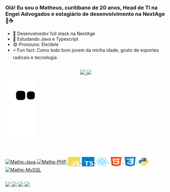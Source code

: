 ### Olá!  Eu sou o Matheus, curitibano de 20 anos, Head de TI na Engel Advogados e estagiário de desenvolvimento na NextAge🚀☕

- 🔭 Desenvolvedor full stack na NextAge
- 🌱 Estudando Java e Typescript 
- 😄 Pronouns: Ele/dele
- ⚡ Fun fact: Como todo bom jovem da minha idade, gosto de esportes radicais e tecnologia. 

 ##

<div align="center">
  <a href="https://github.com/MatheusHenriqueMendes">
  <img height="180em" src="https://github-readme-stats.vercel.app/api?username=MatheusHenriqueMendes&show_icons=true&theme=dark&include_all_commits=true&count_private=true"/>
  <img height="180em" src="https://github-readme-stats.vercel.app/api/top-langs/?username=MatheusHenriqueMendes&layout=compact&langs_count=7&theme=dark"/>
</div>

![Snake animation](https://github.com/MatheusHenriqueMendes/MatheusHenriqueMendes/blob/output/github-contribution-grid-snake.svg)

 ##

<div style="display: inline_block"><br>

  <img align="center" alt="Mathe-Java" height="30" width="40" src="https://cdn.jsdelivr.net/gh/devicons/devicon/icons/java/java-original.svg">
  <img align="center" alt="Mathe-PHP" height="30" width="40" src="https://cdn.jsdelivr.net/gh/devicons/devicon/icons/php/php-original.svg">
  <img align="center" alt="Mathe-Js" height="30" width="40" src="https://raw.githubusercontent.com/devicons/devicon/master/icons/javascript/javascript-plain.svg">
  <img align="center" alt="Mathe-Ts" height="30" width="40" src="https://raw.githubusercontent.com/devicons/devicon/master/icons/typescript/typescript-plain.svg">
  <img align="center" alt="Mathe-React" height="30" width="40" src="https://raw.githubusercontent.com/devicons/devicon/master/icons/react/react-original.svg">
  <img align="center" alt="Mathe-HTML" height="30" width="40" src="https://raw.githubusercontent.com/devicons/devicon/master/icons/html5/html5-original.svg">
  <img align="center" alt="Mathe-CSS" height="30" width="40" src="https://raw.githubusercontent.com/devicons/devicon/master/icons/css3/css3-original.svg">
  <img align="center" alt="Mathe-Python" height="30" width="40" src="https://raw.githubusercontent.com/devicons/devicon/master/icons/python/python-original.svg">
  <img align="center" alt="Mathe-MySQL" height="30" width="40" src="https://cdn.jsdelivr.net/gh/devicons/devicon/icons/mysql/mysql-original.svg">
</div>

 ##
 
<div> 
  <a href="https://www.instagram.com/m4th3u5_h/" target="_blank"><img src="https://img.shields.io/badge/-Instagram-%23E4405F?style=for-the-badge&logo=instagram&logoColor=white" target="_blank"></a>
  <a href = "mailto:matheushmendes@outlook.com.br"><img src="https://img.shields.io/badge/Microsoft_Outlook-0078D4?style=for-the-badge&logo=microsoft-outlook&logoColor=white" target="_blank"></a>
  <a href="https://www.linkedin.com/in/matheus-henrique-mendes-b07a5218a/" target="_blank"><img src="https://img.shields.io/badge/-LinkedIn-%230077B5?style=for-the-badge&logo=linkedin&logoColor=white" target="_blank"></a> 
   <a href="https://api.whatsapp.com/send?phone=5541997358874" target="_blank"><img src="https://img.shields.io/badge/WhatsApp-25D366?style=for-the-badge&logo=whatsapp&logoColor=white" target="_blank"></a> 
</div>
